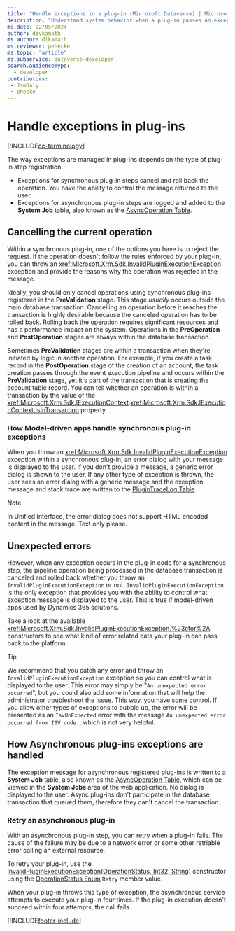```yaml
---
title: "Handle exceptions in a plug-in (Microsoft Dataverse) | Microsoft Docs" 
description: "Understand system behavior when a plug-in passes an exception back to the caller."
ms.date: 02/05/2024
author: divkamath
ms.author: dikamath
ms.reviewer: pehecke
ms.topic: "article"
ms.subservice: dataverse-developer
search.audienceType: 
  - developer
contributors:
 - JimDaly
 - phecke
---
```

# Handle exceptions in plug-ins

[!INCLUDE[cc-terminology](includes/cc-terminology.md)]

The way exceptions are managed in plug-ins depends on the type of plug-in step registration.

- Exceptions for synchronous plug-in steps cancel and roll back the operation. You have the ability to control the message returned to the user.
- Exceptions for asynchronous plug-in steps are logged and added to the **System Job** table, also known as the [AsyncOperation Table](reference/entities/asyncoperation.md).

<a name='cancelling-an-operation'></a>

## Cancelling the current operation

Within a synchronous plug-in, one of the options you have is to reject the request. If the operation doesn't follow the rules enforced by your plug-in, you can throw an <xref:Microsoft.Xrm.Sdk.InvalidPluginExecutionException> exception and provide the reasons why the operation was rejected in the message.

Ideally, you should only cancel operations using synchronous plug-ins registered in the **PreValidation** stage. This stage *usually* occurs outside the main database transaction. Cancelling an operation before it reaches the transaction is highly desirable because the canceled operation has to be rolled back. Rolling back the operation requires significant resources and has a performance impact on the system. Operations in the **PreOperation** and **PostOperation** stages are always within the database transaction.

Sometimes **PreValidation** stages are within a transaction when they're initiated by logic in another operation. For example, if you create a task record in the **PostOperation** stage of the creation of an account, the task creation passes through the event execution pipeline and occurs within the **PreValidation** stage, yet it's part of the transaction that is creating the account table record. You can tell whether an operation is within a transaction by the value of the <xref:Microsoft.Xrm.Sdk.IExecutionContext>.<xref:Microsoft.Xrm.Sdk.IExecutionContext.IsInTransaction> property.

### How Model-driven apps handle synchronous plug-in exceptions

When you throw an <xref:Microsoft.Xrm.Sdk.InvalidPluginExecutionException> exception within a synchronous plug-in, an error dialog with your message is displayed to the user. If you don't provide a message, a generic error dialog is shown to the user. If any other type of exception is thrown, the user sees an error dialog with a generic message and the exception message and stack trace are written to the [PluginTraceLog Table](reference/entities/plugintracelog.md).

> [!NOTE]
> In Unified Interface, the error dialog does not support HTML encoded content in the message. Text only please.

## Unexpected errors

However, when any exception occurs in the plug-in code for a synchronous step, the pipeline operation being processed in the database transaction is canceled and rolled back whether you throw an `InvalidPluginExecutionException` or not. `InvalidPluginExecutionException` is the only exception that provides you with the ability to control what exception message is displayed to the user. This is true if model-driven apps used by Dynamics 365 solutions.

Take a look at the available <xref:Microsoft.Xrm.Sdk.InvalidPluginExecutionException.%23ctor%2A> constructors to see what kind of error related data your plug-in can pass back to the platform.

> [!TIP]
> We recommend that you catch any error and throw an `InvalidPluginExecutionException` exception so you can control what is displayed to the user. This error may simply be "`An unexpected error occurred`", but you could also add some information that will help the administrator troubleshoot the issue. This way, you have some control. If you allow other types of exceptions to bubble up, the error will be presented as an `IsvUnExpected` error with the message `An unexpected error occurred from ISV code.`, which is not very helpful.


## How Asynchronous plug-ins exceptions are handled

The exception message for asynchronous registered plug-ins is written to a **System Job** table, also known as the [AsyncOperation Table](reference/entities/asyncoperation.md), which can be viewed in the **System Jobs** area of the web application. No dialog is displayed to the user. Async plug-ins don't participate in the database transaction that queued them, therefore they can't cancel the transaction.

### Retry an asynchronous plug-in

With an asynchronous plug-in step, you can retry when a plug-in fails. The cause of the failure may be due to a network error or some other retriable error calling an external resource.

To retry your plug-in, use the [InvalidPluginExecutionException(OperationStatus, Int32, String)](/dotnet/api/microsoft.xrm.sdk.invalidpluginexecutionexception.-ctor#microsoft-xrm-sdk-invalidpluginexecutionexception-ctor(microsoft-xrm-sdk-operationstatus-system-int32-system-string)) constructor using the [OperationStatus Enum](/dotnet/api/microsoft.xrm.sdk.operationstatus) `Retry` member value.

When your plug-in throws this type of exception, the asynchronous service attempts to execute your plug-in four times. If the plug-in execution doesn't succeed within four attempts, the call fails.


[!INCLUDE[footer-include](../../includes/footer-banner.md)]

